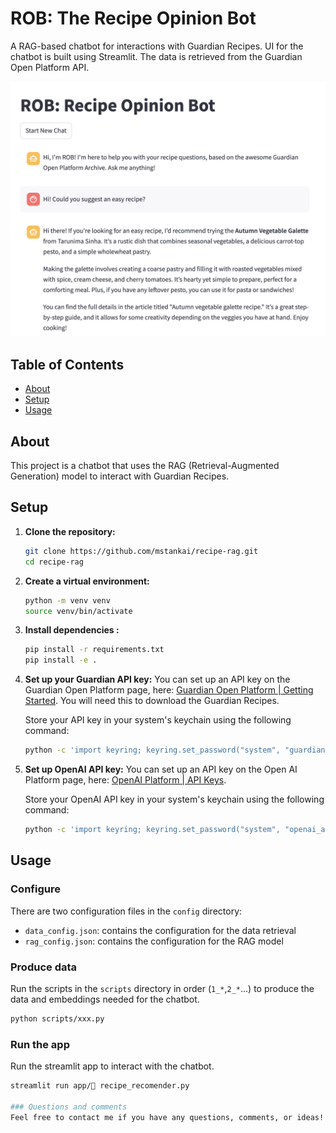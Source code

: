 # ROB: The Recipe Opinion Bot 

A RAG-based chatbot for interactions with Guardian Recipes.
UI for the chatbot is built using Streamlit.
The data is retrieved from the Guardian Open Platform API.

![Guardian Recipe Chatbot Screenshot](./lib/rob.png)

## Table of Contents

- [About](#about)
- [Setup](#setup)
- [Usage](#usage)

## About

This project is a chatbot that uses the RAG (Retrieval-Augmented Generation) model to interact with Guardian Recipes.

## Setup

1. **Clone the repository:**
    ```sh
    git clone https://github.com/mstankai/recipe-rag.git
    cd recipe-rag
    ```

1. **Create a virtual environment:**
    ```sh
    python -m venv venv
    source venv/bin/activate
    ```

1. **Install dependencies :**
    ```sh
    pip install -r requirements.txt
    pip install -e .

    ```

1. **Set up your Guardian API key:**
    You can set up an API key on the Guardian Open Platform page, here: [Guardian Open Platform | Getting Started](https://open-platform.theguardian.com/access/).
    You will need this to download the Guardian Recipes.

    Store your API key in your system's keychain using the following command:
    ```sh
    python -c 'import keyring; keyring.set_password("system", "guardian_api_key", "<your-api-key>")'
    ```


1. **Set up OpenAI API key:**
    You can set up an API key on the Open AI Platform page, here:
   [OpenAI Platform | API Keys](https://platform.openai.com/api-keys).

    Store your OpenAI API key in your system's keychain using the following command:
    ```sh
    python -c 'import keyring; keyring.set_password("system", "openai_api_key", "<your-api-key>")'
    ```


## Usage
### Configure
There are two configuration files in the `config` directory:
- `data_config.json`: contains the configuration for the data retrieval
- `rag_config.json`: contains the configuration for the RAG model

### Produce data
Run the scripts in the `scripts` directory in order (`1_*`,`2_*`...) 
to produce the data and embeddings needed for the chatbot.
```sh
python scripts/xxx.py
```

### Run the app
Run the streamlit app to interact with the chatbot.
```sh
streamlit run app/🍡 recipe_recomender.py

### Questions and comments
Feel free to contact me if you have any questions, comments, or ideas!

```
